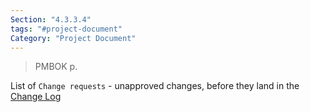 ```yaml
---
Section: "4.3.3.4"
tags: "#project-document"
Category: "Project Document"
---
```


> PMBOK  p.
> 
List of  `Change requests` - unapproved changes, before they land in the [Change Log](Change%20Log.md)
